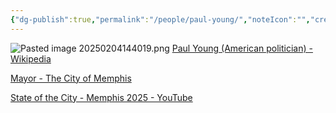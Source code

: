```yaml
---
{"dg-publish":true,"permalink":"/people/paul-young/","noteIcon":"","created":"2025-07-07T14:23:46.394-05:00"}
---
```


![Pasted image 20250204144019.png](/img/user/Pasted%20image%2020250204144019.png)
[Paul Young (American politician) - Wikipedia](https://en.wikipedia.org/wiki/Paul_Young_\(American_politician\))

[Mayor - The City of Memphis](https://www.memphistn.gov/mayor/)

[State of the City - Memphis 2025 - YouTube](https://www.youtube.com/watch?v=7BtcXBjjh_4&embeds_referring_euri=https%3A%2F%2Fwww.commercialappeal.com%2F&embeds_referring_origin=https%3A%2F%2Fwww.commercialappeal.com&source_ve_path=Mjg2NjY)
